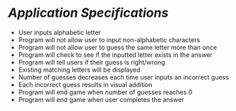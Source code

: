 # _Application Specifications_

* User inputs alphabetic letter
* Program will not allow user to input non-alphabetic characters
* Program will not allow user to guess the same letter more than once
* Program will check to see if the inputted letter exists in the answer
* Program will tell users if their guess is right/wrong
* Existing matching letters will be displayed
* Number of guesses decreases each time user inputs an incorrect guess
* Each incorrect guess results in visual addition
* Program will end game when number of guesses reaches 0
* Program will end game when user completes the answer
